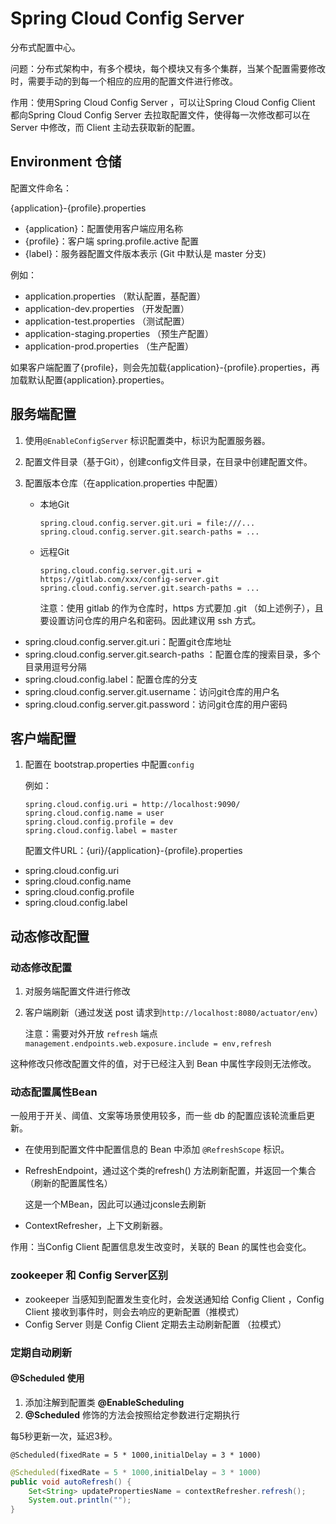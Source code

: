# Spring Cloud Config Server

分布式配置中心。

问题：分布式架构中，有多个模块，每个模块又有多个集群，当某个配置需要修改时，需要手动的到每一个相应的应用的配置文件进行修改。

作用：使用Spring Cloud Config Server ，可以让Spring Cloud Config Client 都向Spring Cloud Config Server 去拉取配置文件，使得每一次修改都可以在 Server 中修改，而 Client 主动去获取新的配置。



## Environment 仓储

配置文件命名：

{application}-{profile}.properties

* {application}：配置使用客户端应用名称
* {profile}：客户端 spring.profile.active 配置
* {label}：服务器配置文件版本表示 (Git 中默认是 master 分支)



例如：

* application.properties （默认配置，基配置）
* application-dev.properties （开发配置）
* application-test.properties （测试配置）
* application-staging.properties （预生产配置）
* application-prod.properties （生产配置）



如果客户端配置了{profile}，则会先加载{application}-{profile}.properties，再加载默认配置{application}.properties。



## 服务端配置

1. 使用`@EnableConfigServer` 标识配置类中，标识为配置服务器。

2. 配置文件目录（基于Git），创建config文件目录，在目录中创建配置文件。

3. 配置版本仓库（在application.properties 中配置）

   * 本地Git

     ```properties
     spring.cloud.config.server.git.uri = file:///...
     spring.cloud.config.server.git.search-paths = ...
     ```

     

   * 远程Git

     ```properties
     spring.cloud.config.server.git.uri = https://gitlab.com/xxx/config-server.git
     spring.cloud.config.server.git.search-paths = ...
     ```

     注意：使用 gitlab 的作为仓库时，https 方式要加 .git （如上述例子），且要设置访问仓库的用户名和密码。因此建议用 ssh 方式。




- spring.cloud.config.server.git.uri：配置git仓库地址
- spring.cloud.config.server.git.search-paths  ：配置仓库的搜索目录，多个目录用逗号分隔
- spring.cloud.config.label：配置仓库的分支
- spring.cloud.config.server.git.username：访问git仓库的用户名
- spring.cloud.config.server.git.password：访问git仓库的用户密码



## 客户端配置

1. 配置在 bootstrap.properties 中配置`config`

   例如：

   ```properties
   spring.cloud.config.uri = http://localhost:9090/
   spring.cloud.config.name = user
   spring.cloud.config.profile = dev
   spring.cloud.config.label = master
   ```

   配置文件URL：{uri}/{application}-{profile}.properties

* spring.cloud.config.uri
* spring.cloud.config.name
* spring.cloud.config.profile
* spring.cloud.config.label



## 动态修改配置

### 动态修改配置

1. 对服务端配置文件进行修改

2. 客户端刷新（通过发送 post 请求到`http://localhost:8080/actuator/env`）

   注意：需要对外开放 `refresh` 端点`management.endpoints.web.exposure.include = env,refresh`



这种修改只修改配置文件的值，对于已经注入到 Bean 中属性字段则无法修改。



### 动态配置属性Bean

一般用于开关、阈值、文案等场景使用较多，而一些 db 的配置应该轮流重启更新。

* 在使用到配置文件中配置信息的 Bean 中添加 `@RefreshScope` 标识。

* RefreshEndpoint，通过这个类的refresh() 方法刷新配置，并返回一个集合（刷新的配置属性名）

  这是一个MBean，因此可以通过jconsle去刷新

* ContextRefresher，上下文刷新器。



作用：当Config Client 配置信息发生改变时，关联的 Bean 的属性也会变化。



### zookeeper 和 Config Server区别

* zookeeper 当感知到配置发生变化时，会发送通知给 Config Client ，Config Client 接收到事件时，则会去响应的更新配置（推模式）
* Config Server 则是 Config Client 定期去主动刷新配置 （拉模式）



### 定期自动刷新

#### @Scheduled 使用

1.  添加注解到配置类 **@EnableScheduling**
2. **@Scheduled** 修饰的方法会按照给定参数进行定期执行



每5秒更新一次，延迟3秒。

`@Scheduled(fixedRate = 5 * 1000,initialDelay = 3 * 1000)`



```java
@Scheduled(fixedRate = 5 * 1000,initialDelay = 3 * 1000)
public void autoRefresh() {
    Set<String> updatePropertiesName = contextRefresher.refresh();
    System.out.println("");
}
```



